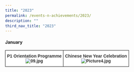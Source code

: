 ```yaml
---
title: "2023"
permalink: /events-n-achievements/2023/
description: ""
third_nav_title: "2023"
---
```

#### January


<style type="text/css">
.tg  {border-collapse:collapse;border-spacing:0;}
.tg td{border-color:black;border-style:solid;border-width:1px;font-family:Arial, sans-serif;font-size:14px;
  overflow:hidden;padding:10px 5px;word-break:normal;}
.tg th{border-color:black;border-style:solid;border-width:1px;font-family:Arial, sans-serif;font-size:14px;
  font-weight:normal;overflow:hidden;padding:10px 5px;word-break:normal;}
.tg .tg-jc2m{background-color:#FFF;color:#303030;font-weight:bold;text-align:center;vertical-align:top}
</style>
<table class="tg">
<thead>
  <tr>
    <td class="tg-jc2m">P1 Orientation Programme<br><img src="![](/images/P1%20Orientation%20Programme%202023.jpeg)g" alt="09.jpg" width="60" height="249"></td>
    <td class="tg-jc2m">Chinese New Year Celebration<br><img src="![](/images/CNY%202023.jpeg)" alt="Picture4.jpg" width="322" height="248"></td>
  </tr>
</thead>
</table>